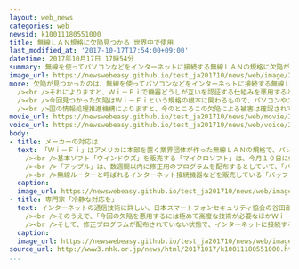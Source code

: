 ```yaml
---
layout: web_news
categories: web
newsid: k10011180551000
title: 無線ＬＡＮ規格に欠陥見つかる 世界中で使用
last_modified_at: '2017-10-17T17:54:00+09:00'
datetime: 2017年10月17日 17時54分
summary: 無線を使ってパソコンなどをインターネットに接続する無線ＬＡＮの規格に欠陥があることがわかりました。この規格は世界中で使われていて、最悪の場合、情報が盗み取られるおそれがあるということで、国の情報処理推進機構は、メーカーなどが配布する修正用のプログラムを早急に適用するよう呼びかけています。
image_url: https://newswebeasy.github.io/test_ja201710/news/web/image/2017/10/17/K10011180551_1710171656_1710171657_01_02.jpg
more: 欠陥が見つかったのは、無線を使ってパソコンなどをインターネットに接続する無線ＬＡＮの一つで、「Ｗｉ－Ｆｉ」と呼ばれる規格です。<br /><br />この規格で使われている通信を暗号化する技術のうち、最も安全性が高いとされる「ＷＰＡ２」という方式に欠陥があると、日本時間の１６日夜、ベルギーの研究者が公表しました。<br
  /><br />それによりますと、Ｗｉ－Ｆｉで機器どうしが互いを認証する仕組みを悪用すると、通信内容を盗み見たり、不正なサイトに誘導したり、コンピューターウイルスに感染させたりすることができる可能性があるということです。<br
  /><br />今回見つかった欠陥はＷｉ－Ｆｉという規格の根本に関わるもので、パソコンやスマートフォンをはじめ無線でインターネットに接続するあらゆるものに影響が及ぶことになります。<br
  /><br />国の情報処理推進機構によりますと、今のところこの欠陥による被害は確認されていませんが、情報処理推進機構では、メーカーが配布する修正用のプログラムを早急に適用し、まだ配布されていない場合は無線ではなくＬＡＮケーブルを使うなどの対策をとるよう呼びかけています。
movie_url: https://newswebeasy.github.io/test_ja201710/news/web/movie/2017/10/17/k10011180551_201710171810_201710171813.mp4
voice_url: https://newswebeasy.github.io/test_ja201710/news/web/voice/2017/10/17/k10011180551_201710171810_201710171813.mp3
body:
- title: メーカーの対応は
  text: 「Ｗｉ－Ｆｉ」はアメリカに本部を置く業界団体が作った無線ＬＡＮの規格で、パソコンやスマートフォンからそれに家庭用の通信機器まで幅広く使われていて、メーカーでは、今回の問題を受けて修正用のプログラムを配布するなどの対応に追われています。<br
    /><br />基本ソフト「ウインドウズ」を販売する「マイクロソフト」は、今月１０日に修正用のプログラムを配布し、自動で更新されるようにパソコンが設定されていれば、すでに修正されているということです。<br
    /><br />「アップル」は、数週間以内に修正用のプログラムを配布するとしていて、「パソコンやスマートフォンの画面に表示が出るので、確実にアップデートしてほしい」と話しています。<br
    /><br />無線ルーターと呼ばれるインターネット接続機器などを販売している「バッファロー」や「アイ・オー・データ」は、修正プログラムが準備でき次第、配布するとしています。
  caption:
  image_url: https://newswebeasy.github.io/test_ja201710/news/web/image/2017/10/17/K10011180551_1710171656_1710171657_01_02.jpg
- title: 専門家「冷静な対応を」
  text: インターネットの通信技術に詳しい、日本スマートフォンセキュリティ協会の谷田部茂さんは、「今回見つかった欠陥が悪用されれば、さまざまな通信データが盗まれかねない。Ｗｉ－Ｆｉは、パソコンやスマートフォンだけでなくウェブカメラやプリンターなどのＩｏＴ機器にも使われていて、こうした機器にもメーカーの配布する修正プログラムを確実に適用することが重要だ」と指摘しています。<br
    /><br />そのうえで、「今回の欠陥を悪用するには極めて高度な技術が必要なほかＷｉ－Ｆｉの電波が届く十数メートルの範囲でしか攻撃できない。欠陥が見つかったとはいえ、Ｗｉ－Ｆｉの暗号の中で最も安全なことに変わりはないので、あわてて安全性の低い方式に切り替えるようなことはしないでほしい」と冷静な対応を呼びかけています。<br
    /><br />そして、修正プログラムが配布されていない状態で、インターネットに接続する際は、無線ではなくＬＡＮケーブルを使うことや、アドレスの先頭が「ｈｔｔｐｓ」となっているサイトに接続先を限ること、スマートフォンの場合、パケット代はかかるものの、Ｗｉ－Ｆｉを使わないことも有効だとしています。
  caption:
  image_url: https://newswebeasy.github.io/test_ja201710/news/web/image/2017/10/17/K10011180551_1710171656_1710171657_01_02.jpg
source_url: http://www3.nhk.or.jp/news/html/20171017/k10011180551000.html
...
```


